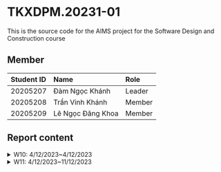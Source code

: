 # TKXDPM.20231-01

This is the source code for the AIMS project for the Software Design and Construction course

## Member 
| Student ID  | Name               | Role    |
|:------------|:-------------------|:--------|
| 20205207    | Đàm Ngọc Khánh     | Leader  |
| 20205208    | Trần Vinh Khánh    | Member  |
| 20205209    | Lê Ngọc Đăng Khoa  | Member  |

## Report content 

<details>
  <summary>W10: 4/12/2023~4/12/2023 </summary>
<br>
<details>
<summary>Đàm Ngọc Khánh</summary>
<br>

- Assigned tasks:
    - Bổ sung class Media
    - Cài đặt MediaDao để lấy data
    - Tạo file FXML và hiển thị các media lên home
    - Phân tích coupling liên quan đến task đã làm

- Implementation details:
    - Pull Request(s):[#6](https://github.com/TVKain/TKXDPM.VP.20231/pull/6) [#9](https://github.com/TVKain/TKXDPM.VP.20231/pull/9) [#10](https://github.com/TVKain/TKXDPM.VP.20231/pull/10)
    - Specific implementation details:
        - Cài đặt lớp Media
        - Cài đặt giao diện cho SqliteMediaDao
        - Cài đặt HomeViewHandler.java và MediaHomeViewHandler.java để có thể show giao diện

</details>

<details>
<summary>Trần Vinh Khánh</summary>
<br>

- Assigned tasks:
    - Set up the base for the project
    - Implement cart class
    - Analyzes coupling for the cart class 
    - Implement admin login features

- Implementation details:
    - Pull Request(s): [#8](https://github.com/TVKain/TKXDPM.VP.20231/pull/8) [#7](https://github.com/TVKain/TKXDPM.VP.20231/pull/7) [#5](https://github.com/TVKain/TKXDPM.VP.20231/pull/5) [#1](https://github.com/TVKain/TKXDPM.VP.20231/pull/1) [#2](https://github.com/TVKain/TKXDPM.VP.20231/pull/2) [#4](https://github.com/TVKain/TKXDPM.VP.20231/pull/4)
    - Specific implementation details:
        - Structure folder for the project
        - Implement the utility classes: Screen and Popup 
        - Implement the Dao interface 
        - Implement the Database connector 
        - Implement cart class 

</details>

<details>
<summary>Lê Ngọc Đăng Khoa</summary>
<br>

- Assigned tasks:
    - Implement search by title

- Implementation details:
    - Pull Request(s): [23](https://github.com/TVKain/TKXDPM.VP.20231/pull/23)
    - Specific implementation details:
        - Implement search by title

</details>

</details>


<details>
  <summary>W11: 4/12/2023~11/12/2023 </summary>
<br>
<details>
<summary>Đàm Ngọc Khánh</summary>
<br>

- Assigned tasks:
    - Bổ sung class Media
    - Cài đặt MediaDao để lấy data
    - Tạo file FXML và hiển thị các media lên home
    - Phân tích coupling liên quan đến task đã làm

- Implementation details:
    - Pull Request(s):[#6](https://github.com/TVKain/TKXDPM.VP.20231/pull/6) [#9](https://github.com/TVKain/TKXDPM.VP.20231/pull/9) [#10](https://github.com/TVKain/TKXDPM.VP.20231/pull/10)
    - Specific implementation details:
        - Cài đặt lớp Media
        - Cài đặt giao diện cho SqliteMediaDao
        - Cài đặt HomeViewHandler.java và MediaHomeViewHandler.java để có thể show giao diện

</details>

<details>
<summary>Trần Vinh Khánh</summary>
<br>

- Assigned tasks:
    - Fix the cart class 
    - Analyze cohesion for Cart.java Application.java 

- Implementation details:
    - Pull Request(s): [#24](https://github.com/TVKain/TKXDPM.VP.20231/pull/24) [#22](https://github.com/TVKain/TKXDPM.VP.20231/pull/22) [#14](https://github.com/TVKain/TKXDPM.VP.20231/pull/14) [#15](https://github.com/TVKain/TKXDPM.VP.20231/pull/15) [#16](https://github.com/TVKain/TKXDPM.VP.20231/pull/16) [#17](https://github.com/TVKain/TKXDPM.VP.20231/pull/17)
    - Specific implementation details:
        - Fix some methods in the cart class 
        - Analyze cohesion 

</details>

<details>
<summary>Lê Ngọc Đăng Khoa</summary>
<br>

- Assigned tasks:
    - Implement search by title

- Implementation details:
    - Pull Request(s): [23](https://github.com/TVKain/TKXDPM.VP.20231/pull/23)
    - Specific implementation details:
        - Implement search by title

</details>

</details>
